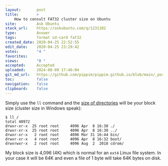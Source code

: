 ```yaml
---
layout:       post
title:        >
    How to consult FAT32 cluster size on Ubuntu
site:         Ask Ubuntu
stack_url:    https://askubuntu.com/q/1231102
type:         Answer
tags:         format sd-card fat32
created_date: 2020-04-25 22:52:55
edit_date:    2020-04-25 23:29:42
votes:        "4 "
favorites:    
views:        "0 "
accepted:     Accepted
uploaded:     2024-08-09 17:46:04
git_md_url:   https://github.com/pippim/pippim.github.io/blob/main/_posts/2020/2020-04-25-How-to-consult-FAT32-cluster-size-on-Ubuntu.md
toc:          false
navigation:   false
clipboard:    false
---
```


Simply use the `ll` command and the [size of directories][1] will be your block size (cluster size in Windows speak):

``` 
$ ll /
total 40972
drwxr-xr-x  25 root root     4096 Apr  8 16:30 ./
drwxr-xr-x  25 root root     4096 Apr  8 16:30 ../
drwxr-xr-x   2 root root     4096 Mar 31 16:44 bin/
drwxr-xr-x   4 root root     4096 Apr  8 16:32 boot/
drwxrwxr-x   2 root root     4096 Aug  2  2018 cdrom/
```

My block size is 4,096 (4K) which is normal for an `ext4` Linux file system. In your case it will be 64K and even a file of 1 byte will take 64K bytes on disk.

  [1]: https://unix.stackexchange.com/questions/234065/why-size-reporting-for-directories-is-different-than-other-files
